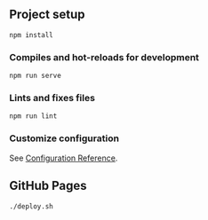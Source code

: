 ## Project setup

```
npm install
```

### Compiles and hot-reloads for development

```
npm run serve
```

### Lints and fixes files
```
npm run lint
```

### Customize configuration
See [Configuration Reference](https://cli.vuejs.org/config/).


## GitHub Pages

```sh
./deploy.sh
```
